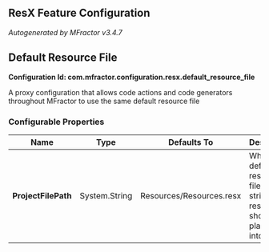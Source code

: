 ## ResX Feature Configuration
*Autogenerated by MFractor v3.4.7*
## Default Resource File

**Configuration Id: com.mfractor.configuration.resx.default_resource_file**

A proxy configuration that allows code actions and code generators throughout MFractor to use the same default resource file


### Configurable Properties

| Name | Type | Defaults To | Description |
|------|------|-------------|-------------|
| **ProjectFilePath** | System.String | Resources/Resources.resx | What is the default resource file that string resources should be placed into? |

